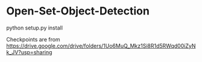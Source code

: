 # Open-Set-Object-Detection

python setup.py install

Checkpoints are from 
https://drive.google.com/drive/folders/1Uo6MuQ_Mkz1Si8R1d5RWqd00iZyNk_JV?usp=sharing
